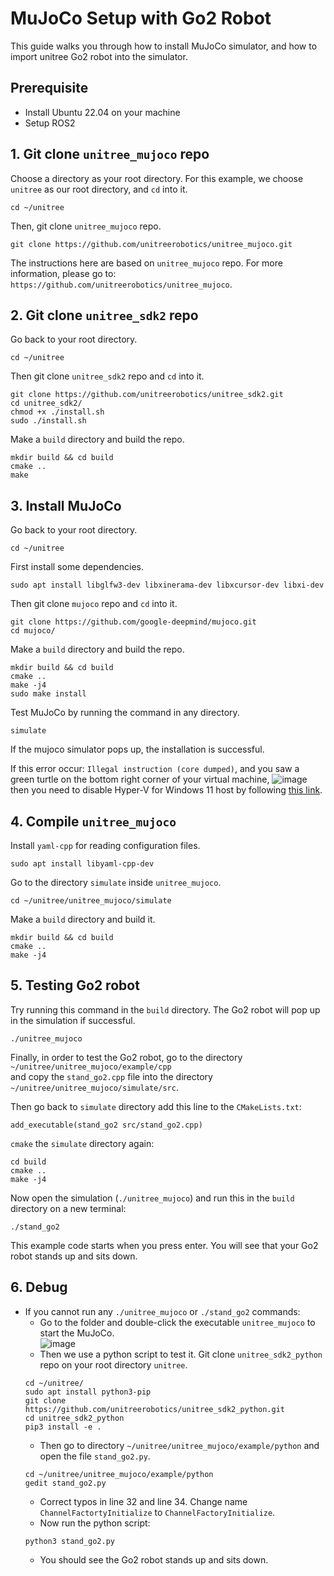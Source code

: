 # MuJoCo Setup with Go2 Robot
This guide walks you through how to install MuJoCo simulator, and how to import unitree Go2 robot into the simulator.

## Prerequisite
- Install Ubuntu 22.04 on your machine
- Setup ROS2

## 1. Git clone `unitree_mujoco` repo

Choose a directory as your root directory. For this example, we choose `unitree` as our root directory, and `cd` into it.
```
cd ~/unitree
```
Then, git clone `unitree_mujoco` repo.
```
git clone https://github.com/unitreerobotics/unitree_mujoco.git
```
The instructions here are based on `unitree_mujoco` repo. For more information, please go to: `https://github.com/unitreerobotics/unitree_mujoco`.

## 2. Git clone `unitree_sdk2` repo

Go back to your root directory.
```
cd ~/unitree
```
Then git clone `unitree_sdk2` repo and `cd` into it.
```
git clone https://github.com/unitreerobotics/unitree_sdk2.git
cd unitree_sdk2/
chmod +x ./install.sh
sudo ./install.sh
```
Make a `build` directory and build the repo.
```
mkdir build && cd build
cmake ..
make
```

## 3. Install MuJoCo

Go back to your root directory.
```
cd ~/unitree
```
First install some dependencies.
```
sudo apt install libglfw3-dev libxinerama-dev libxcursor-dev libxi-dev
```
Then git clone `mujoco` repo and `cd` into it.
```
git clone https://github.com/google-deepmind/mujoco.git
cd mujoco/
```
Make a `build` directory and build the repo.
```
mkdir build && cd build
cmake ..
make -j4
sudo make install
```
Test MuJoCo by running the command in any directory.
```
simulate
```
If the mujoco simulator pops up, the installation is successful.  
  
If this error occur: `Illegal instruction (core dumped)`, and you saw a green turtle on the bottom right corner of your virtual machine,
![image](https://github.com/a-marugan/AI4Everyone-Rescue/assets/147914534/8ca26552-0a07-4488-9685-4a99881c8c06)  
then you need to disable Hyper-V for Windows 11 host by following [this link](https://www.makeuseof.com/windows-11-disable-hyper-v/).

## 4. Compile `unitree_mujoco`

Install `yaml-cpp` for reading configuration files.
```
sudo apt install libyaml-cpp-dev
```
Go to the directory `simulate` inside `unitree_mujoco`.
```
cd ~/unitree/unitree_mujoco/simulate
```
Make a `build` directory and build it.
```
mkdir build && cd build
cmake ..
make -j4
```
## 5. Testing Go2 robot
Try running this command in the `build` directory. The Go2 robot will pop up in the simulation if successful.
```
./unitree_mujoco
```
Finally, in order to test the Go2 robot, go to the directory `~/unitree/unitree_mujoco/example/cpp`  
and copy the `stand_go2.cpp` file into the directory `~/unitree/unitree_mujoco/simulate/src`.  

Then go back to `simulate` directory add this line to the `CMakeLists.txt`:
```
add_executable(stand_go2 src/stand_go2.cpp)
```
`cmake` the `simulate` directory again:
```
cd build
cmake ..
make -j4
```
Now open the simulation (`./unitree_mujoco`) and run this in the `build` directory on a new terminal:
```
./stand_go2
```
This example code starts when you press enter. You will see that your Go2 robot stands up and sits down.

## 6. Debug

- If you cannot run any `./unitree_mujoco` or `./stand_go2` commands:
  - Go to the folder and double-click the executable `unitree_mujoco` to start the MuJoCo.  
![image](https://github.com/a-marugan/AI4Everyone-Rescue/assets/147914534/ec9d7736-9af5-448f-aac2-220a1b9f6eb4)  
  - Then we use a python script to test it. Git clone `unitree_sdk2_python` repo on your root directory `unitree`.
  ```
  cd ~/unitree/
  sudo apt install python3-pip
  git clone https://github.com/unitreerobotics/unitree_sdk2_python.git
  cd unitree_sdk2_python
  pip3 install -e .
  ```
  - Then go to directory `~/unitree/unitree_mujoco/example/python` and open the file `stand_go2.py`.
  ```
  cd ~/unitree/unitree_mujoco/example/python
  gedit stand_go2.py
  ```
  - Correct typos in line 32 and line 34. Change name `ChannelFactortyInitialize` to `ChannelFactoryInitialize`.
  - Now run the python script:
  ```
  python3 stand_go2.py
  ```
  - You should see the Go2 robot stands up and sits down.
